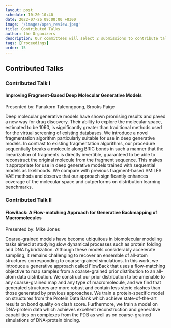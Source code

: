```yaml
---
layout: post
schedule: 10:20-10:40
date: 2022-07-26 09:00:00 +0300
image: '/images/open_review.jpeg'
title: Contributed Talks
author: the Organizers
description: Our committees will select 2 submissions to contribute talks on ML and Health (each speaker will get 10 minutes talking time)
tags: [Proceedings]
order: 15
---
```


## Contributed Talks

### Contributed Talk I

#### Improving Fragment-Based Deep Molecular Generative Models

Presented by: Panukorn Taleongpong, Brooks Paige

Deep molecular generative models have shown promising results and paved a new way for drug discovery. Their ability to explore the molecular space, estimated to be 1060, is significantly greater than traditional methods used for the virtual screening of existing databases. We introduce a novel fragmentation algorithm particularly suitable for use in deep generative models. In contrast to existing fragmentation algorithms, our procedure sequentially breaks a molecule along BRIC bonds in such a manner that the linearization of fragments is directly invertible, guaranteed to be able to reconstruct the original molecule from the fragment sequence. This makes it appropriate for use in deep generative models trained with sequential models as likelihoods. We compare with previous fragment-based SMILES VAE methods and observe that our approach significantly enhances coverage of the molecular space and outperforms on distribution learning benchmarks.

### Contributed Talk II

####  FlowBack: A Flow-matching Approach for Generative Backmapping of Macromolecules

Presented by: Mike Jones 

Coarse-grained models have become ubiquitous in biomolecular modeling tasks aimed at studying slow dynamical processes such as protein folding and DNA hybridization. Although these models considerably accelerate sampling, it remains challenging to recover an ensemble of all-atom structures corresponding to coarse-grained simulations. In this work, we introduce a generative approach called FlowBack that uses a flow-matching objective to map samples from a coarse-grained prior distribution to an all-atom data distribution. We construct our prior distribution to be amenable to any coarse-grained map and any type of macromolecule, and we find that generated structures are more robust and contain less steric clashes than those generated by previous approaches. We train a protein-specific model on structures from the Protein Data Bank which achieve state-of-the-art results on bond quality on clash score. Furthermore, we train a model on DNA-protein data which achieves excellent reconstruction and generative capabilities on complexes from the PDB as well as on coarse-grained simulations of DNA-protein binding.




